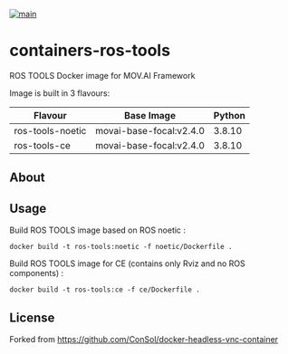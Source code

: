 [![main](https://github.com/MOV-AI/containers-ros-tools/actions/workflows/docker-ci.yml/badge.svg?branch=main)](https://github.com/MOV-AI/containers-ros-tools/actions/workflows/docker-ci.yml)

# containers-ros-tools

ROS TOOLS Docker image for MOV.AI Framework

Image is built in 3 flavours:

| Flavour      | Base Image | Python |
| ------------ | ---------- | ------ |
| ros-tools-noetic | movai-base-focal:v2.4.0 | 3.8.10 |
| ros-tools-ce | movai-base-focal:v2.4.0 | 3.8.10 |

## About

## Usage

Build ROS TOOLS image based on ROS noetic :

    docker build -t ros-tools:noetic -f noetic/Dockerfile .

Build ROS TOOLS image for CE (contains only Rviz and no ROS components) :

    docker build -t ros-tools:ce -f ce/Dockerfile .

## License

Forked from https://github.com/ConSol/docker-headless-vnc-container